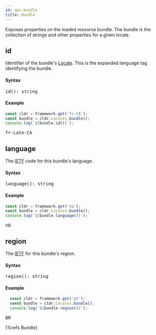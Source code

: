 ```yaml
---
id: api-bundle
title: Bundle
---
```


Exposes properties on the loaded resource bundle. The bundle is the collection of strings and other properties for a given locale.

## id

Identifier of the bundle's [Locale](api-locale.html). This is the expanded language tag identifying the bundle.

#### Syntax
<pre class="syntax">
id(): string
</pre>

#### Example

```typescript
const cldr = framework.get('fr-CA');
const bundle = cldr.Locales.bundle();
console.log(`${bundle.id()}`);
```
<pre class="output">
fr-Latn-CA
</pre>



## language

The [IETF](https://en.wikipedia.org/wiki/IETF_language_tag) code for this bundle's language.

#### Syntax

<pre class="syntax">
language(): string
</pre>

#### Example

```typescript
const cldr = framework.get('no');
const bundle = cldr.Locales.bundle();
console.log(`${bundle.language()}`);
```
<pre class="output">
nb
</pre>



## region

The [IETF](https://en.wikipedia.org/wiki/IETF_language_tag) for this bundle's region.

#### Syntax

<pre class="syntax">
region(): string
</pre>

#### Example

```typescript
  const cldr = framework.get('pt');
  const bundle = cldr.Locales.bundle();
  console.log(`${bundle.region()}`);
```
<pre class="output">
BR
</pre>


{%refs Bundle}
